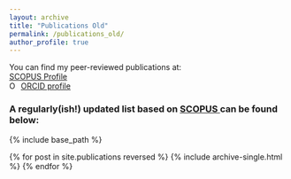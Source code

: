 ```yaml
---
layout: archive
title: "Publications Old"
permalink: /publications_old/
author_profile: true
---
```


You can find my peer-reviewed publications at:
<br />
<a href="https://www.scopus.com/authid/detail.uri?authorId=55675224272">SCOPUS Profile</a>
<br />
<a href="http://orcid.org/0000-0002-0801-0831"><img src="https://orcid.org/sites/default/files/images/orcid_16x16.png" style="width:1em;margin-right:.5em;" alt="ORCID iD icon">ORCID profile</a>
<p>


<h3>A regularly(ish!) updated list based on <a href="https://www.scopus.com/authid/detail.uri?authorId=55675224272">SCOPUS </a>can be found below:</h3>

{% include base_path %}

{% for post in site.publications reversed %}
  {% include archive-single.html %}
{% endfor %}
